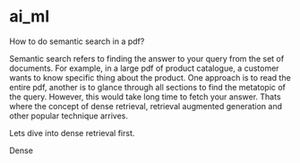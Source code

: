 # ai_ml

How to do semantic search in a pdf?

Semantic search refers to finding the answer to your query from the set of documents. For example, in a large pdf of product catalogue, a customer wants to know specific thing about the product. One approach is to read the entire pdf, another is to glance through all sections to find the metatopic of the query. However, this would take long time to fetch your answer. Thats where the concept of dense retrieval, retrieval augmented generation and other popular technique arrives.

Lets dive into dense retrieval first.

Dense 
